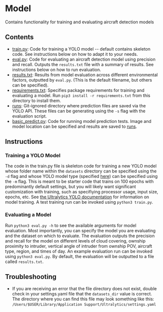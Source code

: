 # Model
Contains functionality for training and evaluating aircraft detection models 

## Contents
* [train.py](./train.py): Code for training a YOLO model -- default contains skeleton code. See instructions below on how to adapt it to your needs. 
* [eval.py](./eval.py): Code for evaluating an aircraft detection model using precision and recall. Outputs the `results.txt` file with a summary of results. See instructions below on how to run evaluation. 
* [results.txt](./results.txt): Results from model evaluation across different environmental factors, outputted by `eval.py`. (This is the default filename, but others can be specified).
* [requirements.txt](./requirements.txt): Specifies package requirements for training and evaluating a model. Run `pip3 install -r requirements.txt` from this directory to install them. 
* [runs](./runs): Git-ignored directory where prediction files are saved via the YOLO API. These files can be generating using the `-s` flag with the evaluation script. 
* [basic_predict.py](./basic_predict.py): Code for running model prediction tests. Image and model location can be specified and results are saved to [runs](./runs).

## Instructions
### Training a YOLO Model
The code in the train.py file is skeleton code for training a new YOLO model whose folder name within the `datasets` directory can be specified using the `-d` flag and whose YOLO model type (specified [here](https://github.com/ultralytics/ultralytics#models)) can be specified using the `-m` flag. This is meant to be starter code that trains on 100 epochs with predominantly default settings, but you will likely want significant customization with training, such as specifiying processor usage, input size, epochs, etc. See [the Ultralytics YOLO documentation](https://docs.ultralytics.com/usage/python/) for information on model training. A test training run can be invoked using `python3 train.py`.

### Evaluating a Model
Run `python3 eval.py -h` to see the available arguments for model evaluation. Most importantly, you can specify the model you are evaluating and the dataset on which to evaluate. The evaluation outputs the precision and recall for the model on different levels of cloud covering, ownship proximity to intruder, vertical angle of intruder from ownship POV, aircraft type, region, and times of day. An example evaluation run can be invoked using `python3 eval.py`. By default, the evaluation will be outputted to a file called `results.txt`.

## Troubleshooting
- If you are receiving an error that the file directory does not exist, double check in your settings.yaml file that the `datasets_dir` value is correct. The directory where you can find this file may look something like this: `/Users/$USER/Library/Application Support/Ultralytics/settings.yaml`